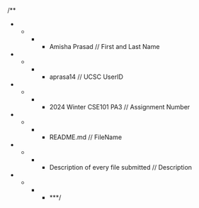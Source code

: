 /**
 * * * * Amisha Prasad // First and Last Name
 * * * * aprasa14 // UCSC UserID
 * * * * 2024 Winter CSE101 PA3 // Assignment Number
 * * * * README.md // FileName
 * * * * Description of every file submitted // Description
 * * * * ***/
